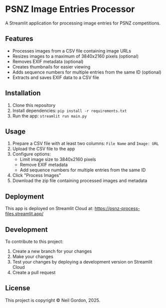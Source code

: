 # PSNZ Image Entries Processor

A Streamlit application for processing image entries for PSNZ competitions.

## Features

- Processes images from a CSV file containing image URLs
- Resizes images to a maximum of 3840x2160 pixels (optional)
- Removes EXIF metadata (optional)
- Creates thumbnails for easier viewing
- Adds sequence numbers for multiple entries from the same ID (optional)
- Extracts and saves EXIF data to a CSV file

## Installation

1. Clone this repository
2. Install dependencies: `pip install -r requirements.txt`
3. Run the app: `streamlit run main.py`

## Usage

1. Prepare a CSV file with at least two columns: `File Name` and `Image: URL`
2. Upload the CSV file to the app
3. Configure options:
   - Limit image size to 3840x2160 pixels
   - Remove EXIF metadata
   - Add sequence numbers for multiple entries from the same ID
4. Click "Process Images"
5. Download the zip file containing processed images and metadata

## Deployment

This app is deployed on Streamlit Cloud at: https://psnz-process-files.streamlit.app/

## Development

To contribute to this project:

1. Create a new branch for your changes
2. Make your changes
3. Test your changes by deploying a development version on Streamlit Cloud
4. Create a pull request

## License

This project is copyright © Neil Gordon, 2025.
